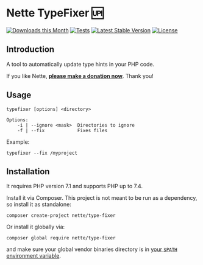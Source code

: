 Nette TypeFixer 🆙
==================

[![Downloads this Month](https://img.shields.io/packagist/dm/nette/type-fixer.svg)](https://packagist.org/packages/nette/type-fixer)
[![Tests](https://github.com/nette/type-fixer/workflows/Tests/badge.svg?branch=master)](https://github.com/nette/type-fixer/actions)
[![Latest Stable Version](https://poser.pugx.org/nette/type-fixer/v/stable)](https://github.com/nette/type-fixer/releases)
[![License](https://img.shields.io/badge/license-New%20BSD-blue.svg)](https://github.com/nette/type-fixer/blob/master/license.md)


Introduction
------------

A tool to automatically update type hints in your PHP code.

If you like Nette, **[please make a donation now](https://nette.org/donate)**. Thank you!


Usage
-----

```
typefixer [options] <directory>

Options:
    -i | --ignore <mask>  Directories to ignore
    -f | --fix            Fixes files
```

Example:

```
typefixer --fix /myproject
```


Installation
------------

It requires PHP version 7.1 and supports PHP up to 7.4.

Install it via Composer. This project is not meant to be run as a dependency, so install it as standalone:

```
composer create-project nette/type-fixer
```

Or install it globally via:

```
composer global require nette/type-fixer
```

and make sure your global vendor binaries directory is in [your `$PATH` environment variable](https://getcomposer.org/doc/03-cli.md#global).
